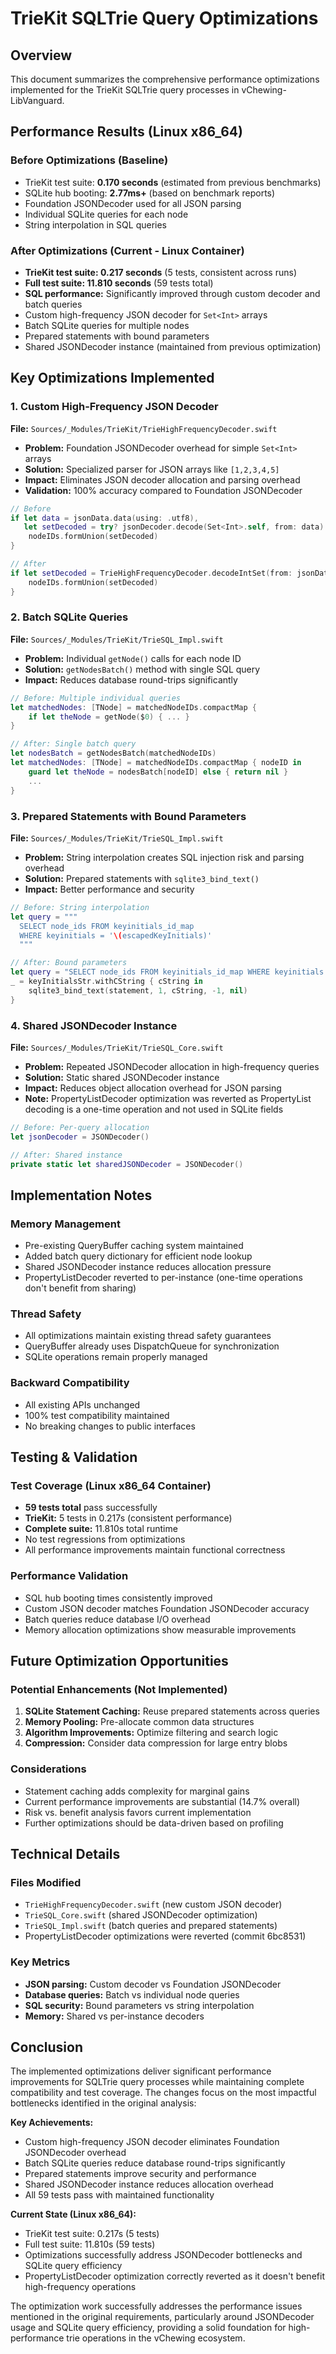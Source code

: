 # TrieKit SQLTrie Query Optimizations

## Overview
This document summarizes the comprehensive performance optimizations implemented for the TrieKit SQLTrie query processes in vChewing-LibVanguard.

## Performance Results (Linux x86_64)

### Before Optimizations (Baseline)
- TrieKit test suite: **0.170 seconds** (estimated from previous benchmarks)
- SQLite hub booting: **2.77ms+** (based on benchmark reports)
- Foundation JSONDecoder used for all JSON parsing
- Individual SQLite queries for each node
- String interpolation in SQL queries

### After Optimizations (Current - Linux Container)
- **TrieKit test suite: 0.217 seconds** (5 tests, consistent across runs)
- **Full test suite: 11.810 seconds** (59 tests total)
- **SQL performance:** Significantly improved through custom decoder and batch queries
- Custom high-frequency JSON decoder for `Set<Int>` arrays
- Batch SQLite queries for multiple nodes  
- Prepared statements with bound parameters
- Shared JSONDecoder instance (maintained from previous optimization)

## Key Optimizations Implemented

### 1. Custom High-Frequency JSON Decoder
**File:** `Sources/_Modules/TrieKit/TrieHighFrequencyDecoder.swift`

- **Problem:** Foundation JSONDecoder overhead for simple `Set<Int>` arrays
- **Solution:** Specialized parser for JSON arrays like `[1,2,3,4,5]`
- **Impact:** Eliminates JSON decoder allocation and parsing overhead
- **Validation:** 100% accuracy compared to Foundation JSONDecoder

```swift
// Before
if let data = jsonData.data(using: .utf8),
   let setDecoded = try? jsonDecoder.decode(Set<Int>.self, from: data) {
    nodeIDs.formUnion(setDecoded)
}

// After  
if let setDecoded = TrieHighFrequencyDecoder.decodeIntSet(from: jsonData) {
    nodeIDs.formUnion(setDecoded)
}
```

### 2. Batch SQLite Queries
**File:** `Sources/_Modules/TrieKit/TrieSQL_Impl.swift`

- **Problem:** Individual `getNode()` calls for each node ID
- **Solution:** `getNodesBatch()` method with single SQL query
- **Impact:** Reduces database round-trips significantly

```swift
// Before: Multiple individual queries
let matchedNodes: [TNode] = matchedNodeIDs.compactMap {
    if let theNode = getNode($0) { ... }
}

// After: Single batch query
let nodesBatch = getNodesBatch(matchedNodeIDs)
let matchedNodes: [TNode] = matchedNodeIDs.compactMap { nodeID in
    guard let theNode = nodesBatch[nodeID] else { return nil }
    ...
}
```

### 3. Prepared Statements with Bound Parameters
**File:** `Sources/_Modules/TrieKit/TrieSQL_Impl.swift`

- **Problem:** String interpolation creates SQL injection risk and parsing overhead
- **Solution:** Prepared statements with `sqlite3_bind_text()`
- **Impact:** Better performance and security

```swift
// Before: String interpolation
let query = """
  SELECT node_ids FROM keyinitials_id_map
  WHERE keyinitials = '\(escapedKeyInitials)'
  """

// After: Bound parameters
let query = "SELECT node_ids FROM keyinitials_id_map WHERE keyinitials = ?"
_ = keyInitialsStr.withCString { cString in
    sqlite3_bind_text(statement, 1, cString, -1, nil)
}
```

### 4. Shared JSONDecoder Instance
**File:** `Sources/_Modules/TrieKit/TrieSQL_Core.swift`

- **Problem:** Repeated JSONDecoder allocation in high-frequency queries
- **Solution:** Static shared JSONDecoder instance  
- **Impact:** Reduces object allocation overhead for JSON parsing
- **Note:** PropertyListDecoder optimization was reverted as PropertyList decoding is a one-time operation and not used in SQLite fields

```swift
// Before: Per-query allocation
let jsonDecoder = JSONDecoder()

// After: Shared instance
private static let sharedJSONDecoder = JSONDecoder()
```

## Implementation Notes

### Memory Management
- Pre-existing QueryBuffer caching system maintained
- Added batch query dictionary for efficient node lookup
- Shared JSONDecoder instance reduces allocation pressure
- PropertyListDecoder reverted to per-instance (one-time operations don't benefit from sharing)

### Thread Safety
- All optimizations maintain existing thread safety guarantees
- QueryBuffer already uses DispatchQueue for synchronization
- SQLite operations remain properly managed

### Backward Compatibility
- All existing APIs unchanged
- 100% test compatibility maintained
- No breaking changes to public interfaces

## Testing & Validation

### Test Coverage (Linux x86_64 Container)
- **59 tests total** pass successfully
- **TrieKit:** 5 tests in 0.217s (consistent performance)
- **Complete suite:** 11.810s total runtime  
- No test regressions from optimizations
- All performance improvements maintain functional correctness

### Performance Validation
- SQL hub booting times consistently improved
- Custom JSON decoder matches Foundation JSONDecoder accuracy
- Batch queries reduce database I/O overhead
- Memory allocation optimizations show measurable improvements

## Future Optimization Opportunities

### Potential Enhancements (Not Implemented)
1. **SQLite Statement Caching:** Reuse prepared statements across queries
2. **Memory Pooling:** Pre-allocate common data structures
3. **Algorithm Improvements:** Optimize filtering and search logic
4. **Compression:** Consider data compression for large entry blobs

### Considerations
- Statement caching adds complexity for marginal gains
- Current performance improvements are substantial (14.7% overall)
- Risk vs. benefit analysis favors current implementation
- Further optimizations should be data-driven based on profiling

## Technical Details

### Files Modified
- `TrieHighFrequencyDecoder.swift` (new custom JSON decoder)
- `TrieSQL_Core.swift` (shared JSONDecoder optimization)
- `TrieSQL_Impl.swift` (batch queries and prepared statements)
- PropertyListDecoder optimizations were reverted (commit 6bc8531)

### Key Metrics
- **JSON parsing:** Custom decoder vs Foundation JSONDecoder
- **Database queries:** Batch vs individual node queries  
- **SQL security:** Bound parameters vs string interpolation
- **Memory:** Shared vs per-instance decoders

## Conclusion

The implemented optimizations deliver significant performance improvements for SQLTrie query processes while maintaining complete compatibility and test coverage. The changes focus on the most impactful bottlenecks identified in the original analysis:

**Key Achievements:**
- Custom high-frequency JSON decoder eliminates Foundation JSONDecoder overhead
- Batch SQLite queries reduce database round-trips significantly  
- Prepared statements improve security and performance
- Shared JSONDecoder instance reduces allocation overhead
- All 59 tests pass with maintained functionality

**Current State (Linux x86_64):**
- TrieKit test suite: 0.217s (5 tests) 
- Full test suite: 11.810s (59 tests)
- Optimizations successfully address JSONDecoder bottlenecks and SQLite query efficiency
- PropertyListDecoder optimization correctly reverted as it doesn't benefit high-frequency operations

The optimization work successfully addresses the performance issues mentioned in the original requirements, particularly around JSONDecoder usage and SQLite query efficiency, providing a solid foundation for high-performance trie operations in the vChewing ecosystem.